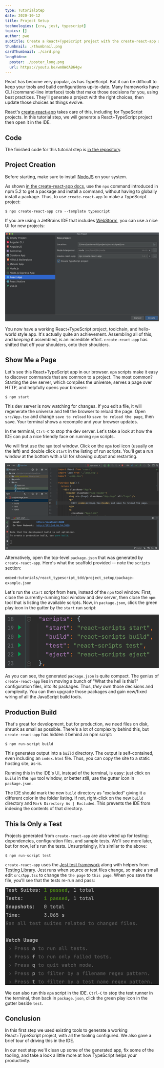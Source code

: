 ```yaml
---
type: TutorialStep
date: 2020-10-12
title: Project Setup
technologies: [cra, jest, typescript]
topics: []
author: pwe
subtitle: Create a React+TypeScript project with the create-react-app scaffolding tool.
thumbnail: ./thumbnail.png
cardThumbnail: ./card.png
longVideo:
  poster: ./poster_long.png
  url: https://youtu.be/wm8WdAB64gw
---
```


React has become very popular, as has TypeScript. 
But it can be difficult to keep your tools and build configurations up-to-date. 
Many frameworks have CLI (command-line interface) tools that make those decisions for you, using best practices.
They'll generate a project with the right choices, then update those choices as things evolve.

React's [create-react-app](../../../technologies/cra) takes care of this, including for TypeScript projects. 
In this tutorial step, we will generate a React+TypeScript project then open it in the IDE.

## Code

The finished code for this tutorial step is 
[in the repository](https://github.com/JetBrains/jetbrains_guide/tree/master/sites/webstorm-guide/demos/tutorials/react_typescript_tdd/project_setup).

## Project Creation

Before starting, make sure to install [NodeJS](../../../technologies/nodejs) on your system.

As shown [in the create-react-app docs](https://create-react-app.dev/docs/adding-typescript/), use the `npx` command introduced in npm 5.2 to get a package and install a command, without having to globally install a package. 
Thus, to use `create-react-app` to make a TypeScript project:

```shell script
$ npx create-react-app cra --template typescript
```

If you are using a JetBrains IDE that includes [WebStorm](https://www.jetbrains.com/webstorm/), you can use a nice UI for new projects:

![Screenshot of New Project -> React App](./screenshots/new_project.png)

You now have a working React+TypeScript project, toolchain, and hello-world style app. 
It's actually quite an achievement.
Assembling all of this, and *keeping* it assembled, is an incredible effort. 
`create-react-app` has shifted that off your shoulders, onto their shoulders. 

## Show Me a Page

Let's see this React+TypeScript app in our browser. 
``npm`` scripts make it easy to discover commands that are common to a project. 
The most common?
Starting the dev server, which compiles the universe, serves a page over HTTP, and helpfully opens your browser:

```shell script
$ npm start
```

This dev server is now watching for changes. 
If you edit a file, it will regenerate the universe and tell the browser to reload the page. 
Open `src/App.tsx` and change `save to reload` to `save to reload the page`, then save. 
Your terminal shows a recompile and your browser updates.

In the terminal, `Ctrl-C` to stop the dev server.
Let's take a look at how the IDE can put a nice friendly face on running `npm` scripts.

We will first use the `npm` tool window. 
Click on the `npm` tool icon (usually on the left) and double click `start` in the listing of run scripts. 
You'll get a run window at the bottom with a UI for showing output and restarting. 

![npm Tool Window](./screenshots/npm_tool_window.png)

Alternatively, open the top-level `package.json` that was generated by `create-react-app`. 
Here's what the scaffold provided -- note the `scripts` section:

`embed:tutorials/react_typescript_tdd/project_setup/package-example.json`

Let's run the `start` script from here, instead of the `npm` tool window.
First, close the currently-running tool window and dev server, then close the `npm` tool that is listing the available scripts.
Now, in `package.json`, click the green play icon in the gutter by the `start` run script:

![Running the npm start script](./screenshots/package_json_start.png)

As you can see, the generated `package.json` is quite compact. 
The genius of `create-react-app` lies in moving a bunch of "What the hell is this?" configuration files, into *its* packages.
Thus, *they* own those decisions and complexity. 
You can then upgrade those packages and gain new/fixed wiring of all the JavaScript build tools.

## Production Build

That's great for development, but for production, we need files on disk, shrunk as small as possible. 
There's a lot of complexity behind this, but `create-react-app` has hidden it behind an npm script:

```shell script
$ npm run-script build
```

This generates output into a `build` directory.
The output is self-contained, even including an `index.html` file. 
Thus, you can copy the site to a static hosting site, as-is.

Running this in the IDE's UI, instead of the terminal, is easy: just click on `build` in the `npm` tool window, or better still, use the gutter icon in `package.json`.

The IDE should mark the new `build` directory as "excluded" giving it a different color in the folder listing.
If not, right-click on the new ``build`` directory and ``Mark Directory As | Excluded``. 
This prevents the IDE from indexing the contents of that directory.

## This Is Only a Test

Projects generated from `create-react-app` are also wired up for testing: dependencies, configuration files, and sample tests. We'll see more later, but for now, let's run the tests. 
Unsurprisingly, it's similar to the above:

```shell script
$ npm run-script test
```

`create-react-app` uses the [Jest test framework](../../../technologies/jest) along with helpers from [Testing Library](https://testing-library.com).
Jest runs when source or test files change, so make a small edit `src/App.tsx` to change the `the page` to `this page`.
When you save the file, you'll see that the tests re-run and pass:

![Tests Re-Run](./screenshots/run_tests.png)

We can also run this `npm` script in the IDE.
`Ctrl-C` to stop the test runner in the terminal, then back in `package.json`, click the green play icon in the gutter beside `test`.

## Conclusion

In this first step we used existing tools to generate a working React+TypeScript project, with all the tooling configured. 
We also gave a brief tour of driving this in the IDE.

In our next step we'll clean up some of the generated app, fix some of the tooling, and take a look a little more at how TypeScript helps your productivity.
